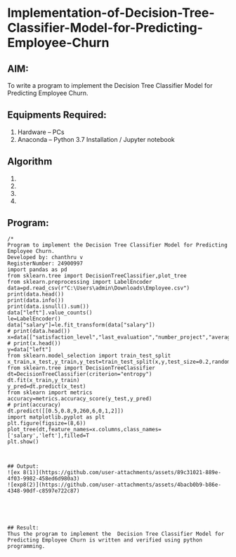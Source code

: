 # Implementation-of-Decision-Tree-Classifier-Model-for-Predicting-Employee-Churn

## AIM:
To write a program to implement the Decision Tree Classifier Model for Predicting Employee Churn.

## Equipments Required:
1. Hardware – PCs
2. Anaconda – Python 3.7 Installation / Jupyter notebook

## Algorithm
1. 
2. 
3. 
4. 

## Program:
```
/*
Program to implement the Decision Tree Classifier Model for Predicting Employee Churn.
Developed by: chanthru v
RegisterNumber: 24900997
import pandas as pd
from sklearn.tree import DecisionTreeClassifier,plot_tree
from sklearn.preprocessing import LabelEncoder
data=pd.read_csv(r"C:\Users\admin\Downloads\Employee.csv")
print(data.head())
print(data.info())
print(data.isnull().sum())
data["left"].value_counts()
le=LabelEncoder()
data["salary"]=le.fit_transform(data["salary"])
# print(data.head())
x=data[["satisfaction_level","last_evaluation","number_project","average_mo
# print(x.head()) 
y=data["left"]
from sklearn.model_selection import train_test_split
x_train,x_test,y_train,y_test=train_test_split(x,y,test_size=0.2,random_st
from sklearn.tree import DecisionTreeClassifier
dt=DecisionTreeClassifier(criterion="entropy")
dt.fit(x_train,y_train)
y_pred=dt.predict(x_test)
from sklearn import metrics
accuracy=metrics.accuracy_score(y_test,y_pred)
# print(accuracy)
dt.predict([[0.5,0.8,9,260,6,0,1,2]])
import matplotlib.pyplot as plt
plt.figure(figsize=(8,6))
plot_tree(dt,feature_names=x.columns,class_names=['salary','left'],filled=T
plt.show()



## Output:
![ex 8(1)](https://github.com/user-attachments/assets/89c31021-889e-4f03-9982-458ed6d980a3)
![exp8(2)](https://github.com/user-attachments/assets/4bacb0b9-b86e-4348-90df-c8597e722c87)





## Result:
Thus the program to implement the  Decision Tree Classifier Model for Predicting Employee Churn is written and verified using python programming.
